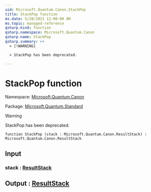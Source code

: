 ```yaml
---
uid: Microsoft.Quantum.Canon.StackPop
title: StackPop function
ms.date: 5/28/2021 12:00:00 AM
ms.topic: managed-reference
qsharp.kind: function
qsharp.namespace: Microsoft.Quantum.Canon
qsharp.name: StackPop
qsharp.summary: >+
  > [!WARNING]

  > StackPop has been deprecated.

---
```


# StackPop function

Namespace: [Microsoft.Quantum.Canon](xref:Microsoft.Quantum.Canon)

Package: [Microsoft.Quantum.Standard](https://nuget.org/packages/Microsoft.Quantum.Standard)


> [!WARNING]
> StackPop has been deprecated.



```qsharp
function StackPop (stack : Microsoft.Quantum.Canon.ResultStack) : Microsoft.Quantum.Canon.ResultStack
```


## Input

### stack : [ResultStack](xref:Microsoft.Quantum.Canon.ResultStack)





## Output : [ResultStack](xref:Microsoft.Quantum.Canon.ResultStack)

